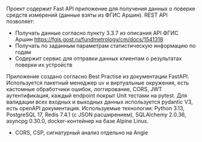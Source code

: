 
Проект содержит Fast API приложение для получения данных о поверке средств измерений (данные взяты из ФГИС Аршин).
REST API позволяет:
  - Получать данные согласно пункту 3.3.7 из описания API ФГИС Аршин https://fgis.gost.ru/fundmetrology/cm/docs/1541318
  - Получать по заданным параметрам статистическую информацию по годам
  - Содержит сервис для отправки данных клиентам о результатах поверки их устройств

Приложение создано согласно Best Practise из документации FastAPI.
Используется пакетный менеджер uv и виртуальные окружения, есть кастомные обработчики ошибок,
логгирование, CORS, JWT аутентификация, каждый endpoint покрыт Unit тестами на pytest.
Для валидации всех входных и выходных данных используется pydantic V3, есть openAPI документация.
Используемые технологии: Python 3.13, PostgreSQL 17, Redis 7.4.1 (с JSON расширением), SQLAlchemy 2.0.36, asyncpg 0.30.0, docker-контейнер на базе Alpine Linux.
* CORS, CSP, сигнатурный анализ отдельно на Angie
